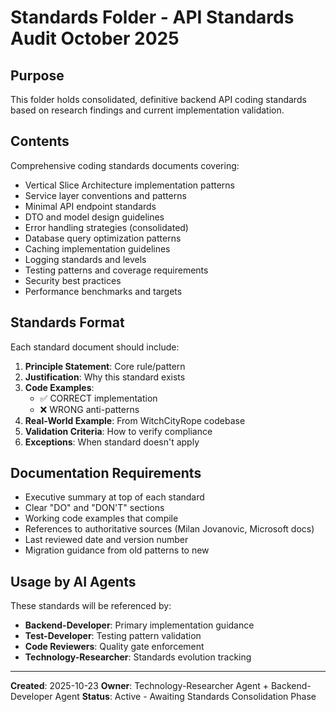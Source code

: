 # Standards Folder - API Standards Audit October 2025

## Purpose
This folder holds consolidated, definitive backend API coding standards based on research findings and current implementation validation.

## Contents
Comprehensive coding standards documents covering:
- Vertical Slice Architecture implementation patterns
- Service layer conventions and patterns
- Minimal API endpoint standards
- DTO and model design guidelines
- Error handling strategies (consolidated)
- Database query optimization patterns
- Caching implementation guidelines
- Logging standards and levels
- Testing patterns and coverage requirements
- Security best practices
- Performance benchmarks and targets

## Standards Format
Each standard document should include:
1. **Principle Statement**: Core rule/pattern
2. **Justification**: Why this standard exists
3. **Code Examples**:
   - ✅ CORRECT implementation
   - ❌ WRONG anti-patterns
4. **Real-World Example**: From WitchCityRope codebase
5. **Validation Criteria**: How to verify compliance
6. **Exceptions**: When standard doesn't apply

## Documentation Requirements
- Executive summary at top of each standard
- Clear "DO" and "DON'T" sections
- Working code examples that compile
- References to authoritative sources (Milan Jovanovic, Microsoft docs)
- Last reviewed date and version number
- Migration guidance from old patterns to new

## Usage by AI Agents
These standards will be referenced by:
- **Backend-Developer**: Primary implementation guidance
- **Test-Developer**: Testing pattern validation
- **Code Reviewers**: Quality gate enforcement
- **Technology-Researcher**: Standards evolution tracking

---
**Created**: 2025-10-23
**Owner**: Technology-Researcher Agent + Backend-Developer Agent
**Status**: Active - Awaiting Standards Consolidation Phase
